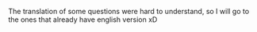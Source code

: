 The translation of some questions were hard to understand, so I will go to the ones that already have english version xD